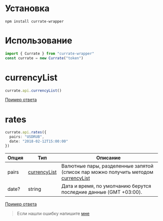 # Установка

```console
npm install currate-wrapper
```

# Использование

```ts
import { Currate } from "currate-wrapper"
const currate = new Currate("token")
```

# currencyList

```ts
currate.api.currencyList()
```

[Пример ответа](./src/types/Response.ts)

# rates

```ts
currate.api.rates({
  pairs: "USDRUB",
  date: "2018-02-12T15:00:00"
})
```

| Опция | Тип                                     | Описание                                                                                                      |
| ----- | --------------------------------------- | ------------------------------------------------------------------------------------------------------------- |
| pairs | [currencyList](./src/types/Response.ts) | Валютные пары, разделенные запятой (список пар можно получить методом [currencyList](http://currate.ru/#list) |
| date? | string                                  | Дата и время, по умолчанию берутся последние данные (GMT +03:00).                                             |

[Пример ответа](./src/types/Response.ts:95:13)

> Если нашли ошибку напишите [мне](https://t.me/swedesjs)
